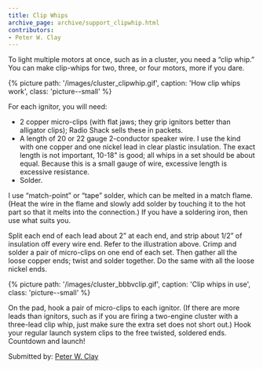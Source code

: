 ```yaml
---
title: Clip Whips
archive_page: archive/support_clipwhip.html
contributors:
- Peter W. Clay
---
```

To light multiple motors at once, such as in a cluster, you need a “clip whip.” You can make clip-whips for two, three, or four motors, more if you dare.

{% picture path: '/images/cluster_clipwhip.gif', caption: 'How clip whips work', class: 'picture--small' %}

For each ignitor, you will need:

- 2 copper micro-clips (with flat jaws; they grip ignitors better than alligator clips); Radio Shack sells these in packets.
- A length of 20 or 22 gauge 2-conductor speaker wire. I use the kind with one copper and one nickel lead in clear plastic insulation.
  The exact length is not important, 10-18" is good; all whips in a set should be about equal.
  Because this is a small gauge of wire, excessive length is excessive resistance.
- Solder.

I use “match-point” or “tape” solder, which can be melted in a match flame.
(Heat the wire in the flame and slowly add solder by touching it to the hot part so that it melts into the connection.)
If you have a soldering iron, then use what suits you.

Split each end of each lead about 2” at each end, and strip about 1/2” of insulation off every wire end.
Refer to the illustration above.
Crimp and solder a pair of micro-clips on one end of each set.
Then gather all the loose copper ends; twist and solder together.
Do the same with all the loose nickel ends.

{% picture path: '/images/cluster_bbbvclip.gif', caption: 'Clip whips in use', class: 'picture--small' %}

On the pad, hook a pair of micro-clips to each ignitor.
(If there are more leads than ignitors, such as if you are firing a two-engine cluster with a three-lead clip whip, just make sure the extra set does not short out.)
Hook your regular launch system clips to the free twisted, soldered ends.
Countdown and launch!

Submitted by: [Peter W. Clay](mailto:peterlynnc@aol.com)

